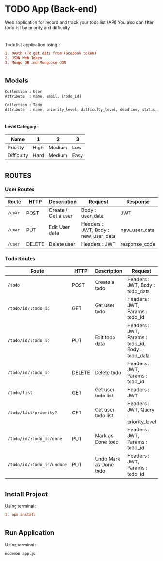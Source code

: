# TODO App (Back-end)

Web application for record and track your todo list (API)
You also can filter todo list by priority and difficulty

#
#

Todo list application using : 
```diff
1. OAuth (To get data from Facebook token)
2. JSON Web Token
3. Mongo DB and Mongoose ODM 
```

#
#

## Models

```diff
Collection : User 
Attribute  : name, email, [todo_id]

Collection : Todo 
Attribute  : name, priority_level, difficulty_level, deadline, status, user_id
```
#
#

#### Level Category :
| Name | 1 | 2 | 3 |
|-------|------|-------------|---------|
| Priority | High| Medium | Low |
| Difficulty | Hard | Medium | Easy |


#
#

## ROUTES

### User Routes
| Route | HTTP | Description | Request | Response |
|-------|------|-------------|---------|----------|
|`/user` | POST | Create / Get a user | Body : user_data | JWT |
|`/user` | PUT | Edit User data | Headers : JWT, Body : new_user_data | new_user_data |
|`/user` | DELETE | Delete user | Headers : JWT | response_code |

### Todo Routes
| Route | HTTP | Description | Request | Response |
|-------|------|-------------|---------|----------|
|`/todo` | POST | Create a todo | Headers : JWT, Body : todo_data | response_code |
|`/todo/id/:todo_id` | GET | Get user todo | Headers : JWT, Params : todo_id | todo_data |
|`/todo/id/:todo_id` | PUT | Edit todo data | Headers : JWT, Params : todo_id, Body : todo_data | new_todo_data |
|`/todo/id/:todo_id` | DELETE | Delete todo | Headers : JWT, Params : todo_id | response_code |
|`/todo/list` | GET | Get user todo list | Headers : JWT | todo_list |
|`/todo/list/priority?` | GET | Get user todo list | Headers : JWT, Query : priority_level  | todo_list (by priority) |
|`/todo/id/:todo_id/done` | PUT | Mark as Done todo | Headers : JWT, Params : todo_id | response_code |
|`/todo/id/:todo_id/undone` | PUT | Undo Mark as Done todo | Headers : JWT, Params : todo_id | response_code |

# 

## Install Project
Using terminal :
```diff
1. npm install
```

# 

## Run Application
Using terminal :
```diff
nodemon app.js
```
